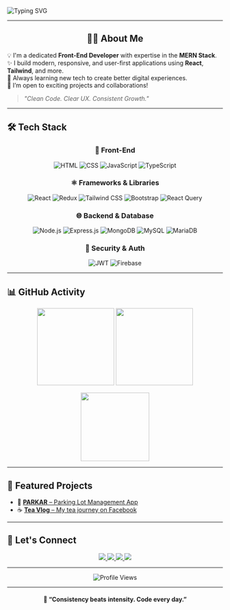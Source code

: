 <!-- Header Banner -->
<img src="https://readme-typing-svg.herokuapp.com?font=Fira+Code&size=28&duration=3000&pause=800&color=61DAFB&vCenter=true&width=1000&height=60&lines=Hi%2C+I'm+Jibananando!;Front-End+Developer+%7C+MERN+Stack+Lover;React+%2B+Tailwind+%2B+Node.js+%2B+MongoDB;Let's+Build+Something+Great!+🚀" alt="Typing SVG" />

---

<h2 align="center">👨‍💻 About Me</h2>

💡 I'm a dedicated **Front-End Developer** with expertise in the **MERN Stack**.  
✨ I build modern, responsive, and user-first applications using **React**, **Tailwind**, and more.  
🚀 Always learning new tech to create better digital experiences.  
🤝 I’m open to exciting projects and collaborations!

> _"Clean Code. Clear UX. Consistent Growth."_  

---

## 🛠 Tech Stack

<div align="center">

### 🎨 Front-End
![HTML](https://img.shields.io/badge/-HTML5-E34F26?style=for-the-badge&logo=html5&logoColor=white)
![CSS](https://img.shields.io/badge/-CSS3-1572B6?style=for-the-badge&logo=css3)
![JavaScript](https://img.shields.io/badge/-JavaScript-F7DF1E?style=for-the-badge&logo=javascript&logoColor=black)
![TypeScript](https://img.shields.io/badge/-TypeScript-3178C6?style=for-the-badge&logo=typescript)

### ⚛️ Frameworks & Libraries
![React](https://img.shields.io/badge/-React-20232A?style=for-the-badge&logo=react&logoColor=61DAFB)
![Redux](https://img.shields.io/badge/-Redux-593D88?style=for-the-badge&logo=redux)
![Tailwind CSS](https://img.shields.io/badge/-TailwindCSS-38B2AC?style=for-the-badge&logo=tailwind-css)
![Bootstrap](https://img.shields.io/badge/-Bootstrap-7952B3?style=for-the-badge&logo=bootstrap)
![React Query](https://img.shields.io/badge/-React%20Query-FF4154?style=for-the-badge&logo=react-query)

### 🌐 Backend & Database
![Node.js](https://img.shields.io/badge/-Node.js-339933?style=for-the-badge&logo=node.js)
![Express.js](https://img.shields.io/badge/-Express-000000?style=for-the-badge&logo=express&logoColor=white)
![MongoDB](https://img.shields.io/badge/-MongoDB-47A248?style=for-the-badge&logo=mongodb)
![MySQL](https://img.shields.io/badge/-MySQL-00758F?style=for-the-badge&logo=mysql)
![MariaDB](https://img.shields.io/badge/-MariaDB-003545?style=for-the-badge&logo=mariadb)

### 🔐 Security & Auth
![JWT](https://img.shields.io/badge/-JWT-000000?style=for-the-badge&logo=jsonwebtokens)
![Firebase](https://img.shields.io/badge/-Firebase-FFCA28?style=for-the-badge&logo=firebase)

</div>

---

## 📊 GitHub Activity

<p align="center">
  <img src="https://github-readme-stats.vercel.app/api?username=jibananando&theme=radical&show_icons=true" height="180"/>
  <img src="https://github-readme-streak-stats.herokuapp.com?user=jibananando&theme=radical" height="180"/>
</p>

<p align="center">
  <img src="https://github-readme-stats.vercel.app/api/top-langs/?username=jibananando&layout=compact&theme=radical" height="160"/>
</p>

---

## 🚀 Featured Projects

- 🚗 [**PARKAR** – Parking Lot Management App](https://parkarbyjibananando.netlify.app/)
- ☕ [**Tea Vlog** – My tea journey on Facebook](https://www.facebook.com/JibananandoPramanik)

---

## 🔗 Let's Connect

<p align="center">
  <a href="https://linkedin.com/in/jibananando" target="_blank">
    <img src="https://img.shields.io/badge/LinkedIn-0A66C2?style=for-the-badge&logo=linkedin&logoColor=white"/>
  </a>
  <a href="https://www.facebook.com/JibananandoPramanik" target="_blank">
    <img src="https://img.shields.io/badge/Facebook-1877F2?style=for-the-badge&logo=facebook&logoColor=white"/>
  </a>
  <a href="mailto:jibananando@gmail.com">
    <img src="https://img.shields.io/badge/Gmail-D14836?style=for-the-badge&logo=gmail&logoColor=white"/>
  </a>
  <a href="https://jibananando.netlify.app" target="_blank">
    <img src="https://img.shields.io/badge/Portfolio-000000?style=for-the-badge&logo=firefox-browser&logoColor=white"/>
  </a>
</p>

---

<p align="center">
  <img src="https://komarev.com/ghpvc/?username=jibananando&style=flat-square&color=blue" alt="Profile Views" />
</p>

---

<h4 align="center">💬 “Consistency beats intensity. Code every day.”</h4>
